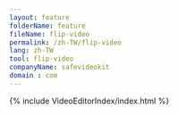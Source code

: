 ```yaml
---
layout: feature
folderName: feature
fileName: flip-video
permalink: /zh-TW/flip-video
lang: zh-TW
tool: flip-video
companyName: safevideokit
domain : com
---
```


{% include VideoEditorIndex/index.html %}

   